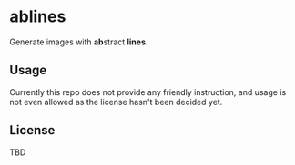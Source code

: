 # ablines

Generate images with **ab**stract **lines**.

## Usage

Currently this repo does not provide any friendly instruction, and usage is not even allowed as the license hasn't been decided yet.

## License

TBD
